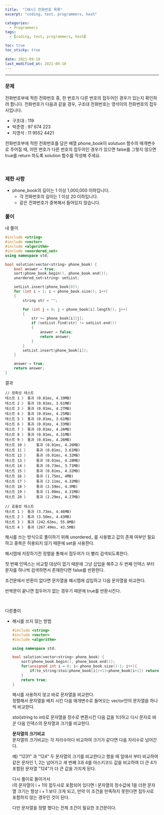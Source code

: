 ```yaml
---
title:  "[해시] 전화번호 목록"
excerpt: "coding, test, programmers, hash"

categories: 
  - Programmers
tags:
  - [coding, test, programmers, hash]

toc: true
toc_sticky: true
 
date: 2021-09-10 
last_modified_at: 2021-09-10
---  
```


***

### 문제
전화번호부에 적힌 전화번호 중, 한 번호가 다른 번호의 접두어인 경우가 있는지 확인하려 합니다. 전화번호가 다음과 같을 경우, 구조대 전화번호는 영석이의 전화번호의 접두사입니다.

* 구조대 : 119
* 박준영 : 97 674 223
* 지영석 : 11 9552 4421

전화번호부에 적힌 전화번호를 담은 배열 phone_book이 solutuon 함수의 매개변수로 주어질 때, 어떤 번호가 다른 번호의 접두어인 경우가 있으면 false를 그렇지 않으면 true를 return 하도록 solution 함수를 작성해 주세요.

<br/>

### 제한 사항
* phone_book의 길이는 1 이상 1,000,000 이하입니다.  
  * 각 전화번호의 길이는 1 이상 20 이하입니다.
  * 같은 전화번호가 중복해서 들어있지 않습니다. 

### 풀이

내 풀이

```cpp
#include <string>
#include <vector>
#include <algorithm>
#include <unordered_set>
using namespace std;

bool solution(vector<string> phone_book) {
    bool answer = true;
    sort(phone_book.begin(), phone_book.end());
    unordered_set<string> setList;

    setList.insert(phone_book[0]);
    for (int i = 1; i < phone_book.size(); i++)
    {
        string str = "";

        for (int j = 0; j < phone_book[i].length(); j++)
        {
            str += phone_book[i][j];
            if (setList.find(str) != setList.end())
            {
                answer = false;
                return answer;
            }
        }
        setList.insert(phone_book[i]);
    }

    answer = true;
    return answer;
}
```

결과  

```
// 정확성 테스트
테스트 1 〉	통과 (0.01ms, 4.19MB)
테스트 2 〉	통과 (0.01ms, 3.61MB)
테스트 3 〉	통과 (0.01ms, 4.27MB)
테스트 4 〉	통과 (0.01ms, 4.25MB)
테스트 5 〉	통과 (0.01ms, 3.61MB)
테스트 6 〉	통과 (0.01ms, 4.33MB)
테스트 7 〉	통과 (0.01ms, 4.26MB)
테스트 8 〉	통과 (0.01ms, 4.31MB)
테스트 9 〉	통과 (0.01ms, 4.26MB)
테스트 10 〉	통과 (0.01ms, 4.26MB)
테스트 11 〉	통과 (0.01ms, 3.61MB)
테스트 12 〉	통과 (0.01ms, 4.32MB)
테스트 13 〉	통과 (0.01ms, 4.28MB)
테스트 14 〉	통과 (0.73ms, 3.71MB)
테스트 15 〉	통과 (0.81ms, 4.32MB)
테스트 16 〉	통과 (1.75ms, 4MB)
테스트 17 〉	통과 (2.11ms, 4.32MB)
테스트 18 〉	통과 (2.59ms, 4.3MB)
테스트 19 〉	통과 (1.08ms, 4.31MB)
테스트 20 〉	통과 (2.29ms, 4.27MB)

// 효율성 테스트
테스트 1 〉	통과 (3.73ms, 4.46MB)
테스트 2 〉	통과 (3.50ms, 4.43MB)
테스트 3 〉	통과 (242.63ms, 55.8MB)
테스트 4 〉	통과 (267.49ms, 43.5MB)
```

해시를 쓰는 방식으로 풀이하기 위해 unordered_ 를 사용했고 값의 존재 여부만 필요하고 중복은 허용되지 않기 때문에 set을 사용한다.  

해시맵에 저장하기전 정렬을 통해서 접두어가 더 빨리 검색되도록한다.  

첫 번째 인덱스는 비교할 대상이 없기 때문에 그냥 삽입을 해주고 두 번째 인덱스 부터 문자를 하나씩 검색하면서 존재한다면 false를 반환한다.  

조건문에서 반환이 없다면 문자열을 해시맵에 삽입하고 다음 문자열을 비교한다.  

반복문이 끝나면 접두어가 없는 경우기 때문에 true를 반환시킨다.


<br/>

다른풀이

* 해시를 쓰지 않는 방법

  ```cpp
  #include <string>
  #include <vector>
  #include <algorithm>

  using namespace std;

  bool solution(vector<string> phone_book) {
      sort(phone_book.begin(), phone_book.end());
      for(unsigned int i = 0; i< phone_book.size()-1; i++){
          if(to_string(stoi(phone_book[i])+1)>phone_book[i+1]) return false;
      }
      return true;
  }
  ```

  해시를 사용하지 않고 바로 문자열을 비교한다.  
  정렬해서 문자열을 배치 시킨 다음 매개변수로 들어오는 vector안의 문자열을 하나씩 비교한다.  

  stoi(string to int)로 문자열을 정수로 변환시킨 다음 값을 1더하고 다시 문자로 바꾼 다음 인덱스의 문자열과 크기를 비교한다.  

  **문자열의 크기비교**  
  문자열의 크기비교는 각 자리수마다 비교하여 크기가 같다면 다음 자리수로 넘어간다.

  예) "1231" 과 "124" 두 문자열의 크기를 비교한다고 했을 때 앞에서 부터 비교하여 같은 문자인 1, 2는 넘어가고 세 번째 3과 4를 아스키코드 값을 비교하여 더 큰 4가 포함된 문자열 "124"가 더 큰 값을 가지게 된다.  

  다시 풀이로 돌아가서  
  i의 문자열이 i + 1의 접두사로 포함되어 있다면 i 문자열의 정수값에 1을 더한 문자열 크기는 항상 i + 1 보다 크게 되고, 만약 이 조건을 만족하지 못한다면 접두사로 포함하지 않는 경우인 것이 된다.  

  다만 문자열을 정렬 했다는 전제 조건이 필요한 조건문이다.  

